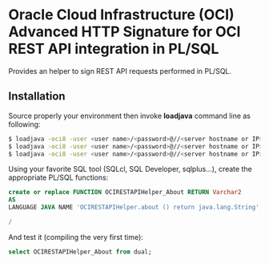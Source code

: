 # Oracle Cloud Infrastructure (OCI) Advanced HTTP Signature for OCI REST API integration in PL/SQL
Provides an helper to sign REST API requests performed in PL/SQL.

## Installation
Source properly your environment then invoke **loadjava** command line as following:
```Bash
$ loadjava -oci8 -user <user name>/<password>@//<server hostname or IP>:<port 1521?>/<database service name> -verbose tomitribe-http-signatures-1.0.jar
$ loadjava -oci8 -user <user name>/<password>@//<server hostname or IP>:<port 1521?>/<database service name> -verbose guava-23.0.jar
$ loadjava -oci8 -user <user name>/<password>@//<server hostname or IP>:<port 1521?>/<database service name> -verbose OCIRESTAPIHelper.java
```
Using your favorite SQL tool (SQLcl, SQL Developer, sqlplus...), create the appropriate PL/SQL functions:
```SQL
create or replace FUNCTION OCIRESTAPIHelper_About RETURN Varchar2
AS
LANGUAGE JAVA NAME 'OCIRESTAPIHelper.about () return java.lang.String';

/
```
And test it (compiling the very first time):
```SQL
select OCIRESTAPIHelper_About from dual;
```
